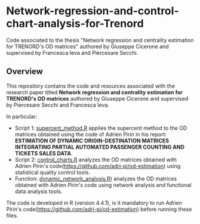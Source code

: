 # Network-regression-and-control-chart-analysis-for-Trenord
Code associated to the thesis "Network regression and centrality estimation for TRENORD's OD matrices" authored by Giuseppe Cicerone and supervised by Francesca Ieva and Piercesare Secchi.
## Overview
This repository contains the code and resources associated with the research paper titled **Network regression and centrality estimation for TRENORD's OD matrices** authored by Giuseppe Cicerone and supervised by Piercesare Secchi and Francesca Ieva.

In particular:
* Script 1: [supercent_method.R](https://github.com/Giuseppecicerone12/Network-regression-and-control-chart-analysis-for-Trenord/blob/main/supercent_method.R) applies the supercent method to the OD matrices obtained using the code of Adrien Pirin in his report: **ESTIMATION OF DYNAMIC ORIGIN-DESTINATION MATRICES INTEGRATING PARTIAL AUTOMATED PASSENGER COUNTING AND TICKETS SALES DATA**.
* Script 2: [control_charts.R](https://github.com/Giuseppecicerone12/Network-regression-and-control-chart-analysis-for-Trenord/blob/main/control_charts.R) analyzes the OD matrices obtained with Adrien Pirin's code(https://github.com/adri-pi/od-estimation) using statistical quality control tools.
* Function: [dynamic_network_analysis.R](https://github.com/Giuseppecicerone12/Network-regression-and-control-chart-analysis-for-Trenord/blob/main/dynamic_network_analysis.R)) analyzes the OD matrices obtained with Adrien Pirin's code using network analysis and functional data analysis tools.

The code is developed in R (version 4.4.1), is it mandatory to run Adrien Pirin's code(https://github.com/adri-pi/od-estimation) before running these files.

